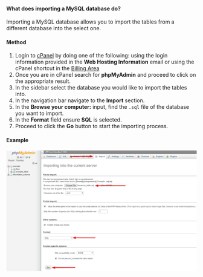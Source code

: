 #### What does importing a MySQL database do?
Importing a MySQL database allows you to import the tables from a different database into the select one.

#### Method
1. Login to [cPanel](https://cpanel.hexanenetworks.com) by doing one of the following: using the login information provided in the **Web Hosting Information** email or using the cPanel shortcut in the [Billing Area](https://billing.hexanenetworks.com/)
2. Once you are in cPanel search for **phpMyAdmin** and proceed to click on the appropriate result.
3. In the sidebar select the database you would like to import the tables into.
4. In the navigation bar navigate to the **Import** section.
5. In the **Browse your computer:** input, find the ``.sql`` file of the database you want to import.
6. In the **Format** field ensure **SQL** is selected.
7. Proceed to click the **Go** button to start the importing process.

#### Example
![](https://raw.githubusercontent.com/HexaneNetworks/help-assets/master/assets/importing-a-database.png)

